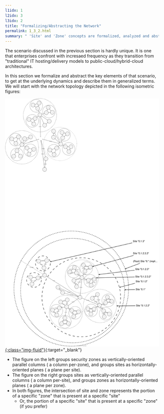 ```yaml
---
l1idx: 1
l2idx: 3
l3idx: 2
title: "Formalizing/Abstracting the Network"
permalink: 1_3_2.html
summary: " 'Site' and 'Zone' concepts are formalized, analyzed and abstracted in graph-theoretic terms"
---
```


The scenario discussed in the previous section is hardly unique.  It is one that enterprises confront with incresaed frequency as they transition from "traditional" IT hosting/delivery models to public-cloud/hybrid-cloud architectures.

In this section we formalize and abstract the key elements of that scenario, to get at the underlying dynamics and describe them in generalized terms.  We will start with the network topology depicted in the following isometric figures: 

[![image](./grphth-1.svg){:class="img-fluid"}](./grphth-1.svg){:target="_blank"}

- The figure on the left groups security zones as vertically-oriented parallel columns ( a column per-zone), and groups sites as horizontally-oriented planes ( a plane per site).
- The figure on the right groups sites as vertically-oriented parallel columns ( a column per-site), and groups zones as horizontally-oriented planes ( a plane per zone).
 - In both figures, the intersection of site and zone represents the portion of a specific "zone" that is present at a specific "site"
   - Or, the portion of a specific "site" that is present at a specific "zone" (if you prefer)






